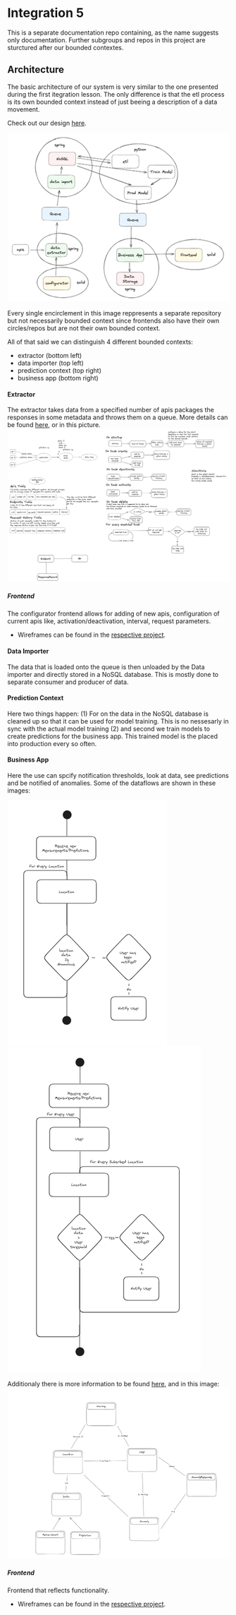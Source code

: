 # Integration 5
This is a separate documentation repo containing, as the name suggests only
documentation. Further subgroups and repos in this project are sturctured after
our bounded contextes.


## Architecture
The basic architecture of our system is very similar to the one presented during
the first itegration lesson. The only difference is that the etl process is 
its own bounded context instead of just beeing a description of a data movement.

Check out our design [here](https://excalidraw.com/#room=6adba8b81b8ecf7e8a90,Usx2IX3r0e3MBWWh5zpQbg).

![system-architecture](./images/system-architecture.png)

Every single encirclement in this image reppresents a separate repository but not
necessarily bounded context since frontends also have their own circles/repos but
are not their own bounded context.

All of that said we can distinguish 4 different bounded contexts:
 - extractor (bottom left)
 - data importer (top left)
 - prediction context (top right)
 - business app (bottom right)


#### Extractor
The extractor takes data from a specified number of apis packages the responses
in some metadata and throws them on a queue. More details can be found [here](https://excalidraw.com/#room=205a5378400fb3c5ee82,I7lahtjAWl7BxKv8VF45cA), 
or in this picture. ![extractor design](./images/extractor-design.png)

##### Frontend
The configurator frontend allows for adding of new apis, configuration of
current apis like, activation/deactivation, interval, request parameters.
- Wireframes can be found in the [respective project](https://gitlab.com/kdg-ti/integration-5/2023-2024/team-5/extractor/extractor-frontend).


#### Data Importer
The data that is loaded onto the queue is then unloaded by the Data importer and
directly stored in a NoSQL database. This is mostly done to separate consumer
and producer of data.

#### Prediction Context
Here two things happen: (1) For on the data in the NoSQL database is cleaned up
so that it can be used for model training. This is no nessesarly in sync with
the actual model training (2) and second we train models to create predictions
for the business app. This trained model is the placed into production every so
often.

#### Business App
Here the use can spcify notification thresholds, look at data, see predictions
and be notified of anomalies. Some of the dataflows are shown in these images:

![anomaly flowchart](./images/anomoly-flowchart.png)
![anomaly flowchart](./images/notification-flow-chart.png)

Additionaly there is more information to be found [here](https://excalidraw.com/#room=22265c59de7101932b11,2JvV0g6bChoHA2Ih7TytaA),
and in this image: ![business app design](./images/business-app-domain-model.png)
##### Frontend
Frontend that reflects functionality.
- Wireframes can be found in the [respective project](https://gitlab.com/kdg-ti/integration-5/2023-2024/team-5/business-app/business-app-frontend).
